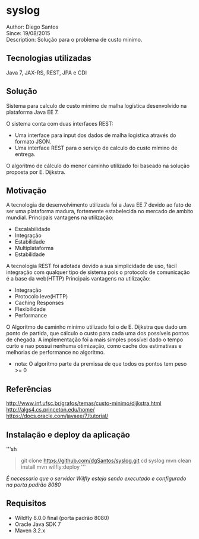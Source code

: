 syslog
========================
Author: Diego Santos<br/>
Since: 19/08/2015<br/>
Description: Solução para o problema de custo minimo.<br/>

Tecnologias utilizadas
------------------------
Java 7, JAX-RS, REST, JPA e CDI

Solução
------------------------
Sistema para calculo de custo minimo de malha logística desenvolvido na plataforma Java EE 7.

O sistema conta com duas interfaces REST:
  - Uma interface para input dos dados de malha logistica através do formato JSON.
  - Uma interface REST para o serviço de calculo do custo mímino de entrega.  

O algoritmo de cálculo do menor caminho utilizado foi baseado na solução proposta por E. Dijkstra.

Motivação
------------------------
A tecnologia de desenvolvimento utilizada foi a Java EE 7 devido ao fato de ser uma plataforma madura, fortemente estabelecida no mercado de ambito mundial.
Principais vantagens na utilização:
  - Escalabilidade
  - Integração
  - Estabilidade
  - Multiplataforma
  - Estabilidade

A tecnologia REST foi adotada devido a sua simplicidade de uso, fácil integração com qualquer tipo de sistema pois o protocolo de comunicação é a base da web(HTTP)
Principais vantagens na utilização:
  - Integração
  - Protocolo leve(HTTP)
  - Caching Responses
  - Flexibilidade
  - Performance
  
O Algoritmo de caminho minimo utilizado foi o de E. Dijkstra que dado um ponto de partida, que cálculo o custo para cada uma dos possíveis pontos de chegada.
A implementação foi a mais simples possível dado o tempo curto e nao possui nenhuma otimização, como cache dos estimativas e melhorias de performance no algoritmo.
* nota: O algoritmo parte da premissa de que todos os pontos tem peso >= 0

Referências
------------------------
http://www.inf.ufsc.br/grafos/temas/custo-minimo/dijkstra.html
http://algs4.cs.princeton.edu/home/
https://docs.oracle.com/javaee/7/tutorial/

  
Instalação e deploy da aplicação
------------------------
'''sh
 > git clone https://github.com/dgSantos/syslog.git
 > cd syslog
 > mvn clean install
 > mvn wilfly:deploy
'''

*É necessario que o servidor Wilfly esteja sendo executado e configurado na porta padrão 8080*

Requisitos
------------------------
 - Wildfly 8.0.0 final (porta padrão 8080)
 - Oracle Java SDK 7
 - Maven 3.2.x


  


